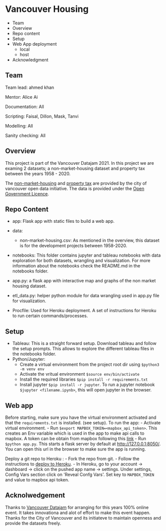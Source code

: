 # Vancouver Housing
- Team
- Overview
- Repo content
- Setup
- Web App deployment
	- local 
	- host
- Acknowledgment

## Team
Team lead: ahmed khan

Mentor: Alice Ai

Documentation: All

Scripting: Faisal, Dillon, Mask, Tanvi

Modelling: All

Sanity checking: All

## Overview
This project is part of the Vancouver Datajam 2021. In this project we are examing 2 datasets; a non-market-housing
dataset and property tax between the years 1958 - 2020.

The [non-market-housing](https://opendata.vancouver.ca/explore/dataset/non-market-housing/information/) and [property tax](https://opendata.vancouver.ca/explore/dataset/property-tax-report/information/) are provided by the city of vancouver open data initiative. The data is provided under the [Open Government Licence](https://opendata.vancouver.ca/pages/licence/).

## Repo Content

- app: Flask app with static files to build a web app.
- data:
	- non-market-housing.csv: As mentioned in the overview, this dataset is for the development projects
		between 1958-2020.

- notebooks: This folder contains jupyter and tableau notebooks with data exploration for both datasets, wrangling and visualization. For more information about the notebooks check the README.md in the notebooks folder.
- app.py: a flask app with interactive map and graphs of the non market housing dataset.
- etl_data.py: helper python module for data wrangling used in app.py file for visualization.
- Procfile: Used for Heroku deployment. A set of instructions for Heroku to run certain commands/processes.

## Setup
- Tableau:
This is a straight forward setup. Download tableau and follow the setup prompts. This allows to explore the different
tableau files in the notebooks folder.
- Python/Jupyter:
	- Create a virtual environment from the project root dir using `$python3 -m venv env`
	- Activate the vritual environment `$source env/bin/activate`
	- Install the required libraries  `$pip install -r requirements.txt`
	- Install jupyter `$pip install -r jupyter`. To run a jupyter notebook `$jupyter <filename.ipynb>`, this will open
		jupyter in the browser.



## Web app
Before starting, make sure you have the virtual environment activated and that the `requirements.txt` is installed. (see setup).
To run the app:
	- Activate virtual environment.
	- Run `$export MAPBOX_TOKEN=<mapbox_api_token>`. This creates an Env variable which is used in the app to make api calls to mapbox. A token can be obtain from mapbox following this [link](https://help.mapsly.com/en/articles/5344496-how-to-sign-up-for-a-mapbox-account-and-create-an-access-token)
	- Run `$python app.py`. This starts a flask server by default at http://127.0.0.1:8050/. You can open this url in the browser to make sure the app is running.

Deploy a git repo to Heroku :
	- Fork the repo from git.
	- Follow the instructions to [deploy to Heroku](https://devcenter.heroku.com/articles/git).
	- In Heroku, go to your account -> dashboard -> click on the pushed app name -> settings.
	Under settings, Config Vars section click on 'Reveal Confg Vars'. Set key to `MAPBOX_TOKEN` and value to
	mapbox api token.

## Acknolwedgement
Thanks to [Vancouver Datajam](https://www.vancouverdatajam.ca) for arranging for this years 100% online event. It takes innovationa and alot of effort to make this event happen.
Thanks for the City of Vancouver and its initiateve to maintain openness and provide the datasets freely.
